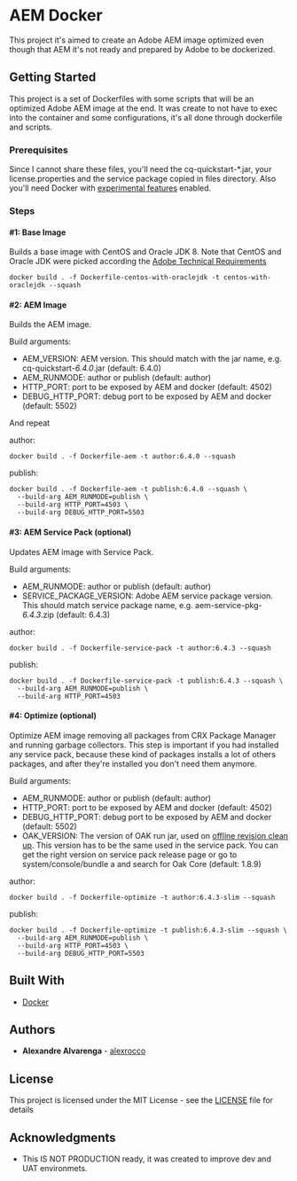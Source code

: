 # AEM Docker

This project it's aimed to create an Adobe AEM image optimized even though that AEM it's not ready and prepared by Adobe to be dockerized.

## Getting Started

This project is a set of Dockerfiles with some scripts that will be an optimized Adobe AEM image at the end. It was create to not have to exec into the container and some configurations, it's all done through dockerfile and scripts.  

### Prerequisites

Since I cannot share these files, you'll need the cq-quickstart-\*.jar, your license.properties  and the service package copied in files directory.
Also you'll need Docker with [experimental features](https://github.com/docker/docker-ce/blob/master/components/cli/experimental/README.md.
) enabled.

### Steps

#### #1: Base Image

Builds a base image with CentOS and Oracle JDK 8. Note that CentOS and Oracle JDK were picked according the [Adobe Technical Requirements](https://helpx.adobe.com/experience-manager/6-3/sites/deploying/using/technical-requirements.html)

```
docker build . -f Dockerfile-centos-with-oraclejdk -t centos-with-oraclejdk --squash
```

#### #2: AEM Image

Builds the AEM image.

Build arguments:
- AEM_VERSION: AEM version. This should match with the jar name, e.g. cq-quickstart-*6.4.0*.jar (default: 6.4.0)
- AEM_RUNMODE: author or publish (default: author)
- HTTP_PORT: port to be exposed by AEM and docker (default: 4502)
- DEBUG_HTTP_PORT: debug port to be exposed by AEM and docker (default: 5502)

And repeat

author:
```
docker build . -f Dockerfile-aem -t author:6.4.0 --squash
```
publish:
```
docker build . -f Dockerfile-aem -t publish:6.4.0 --squash \
  --build-arg AEM_RUNMODE=publish \
  --build-arg HTTP_PORT=4503 \
  --build-arg DEBUG_HTTP_PORT=5503
```

#### #3: AEM Service Pack (optional)

Updates AEM image with Service Pack.

Build arguments:
- AEM_RUNMODE: author or publish (default: author)
- SERVICE_PACKAGE_VERSION: Adobe AEM service package version. This should match service package name, e.g. aem-service-pkg-*6.4.3*.zip (default: 6.4.3)

author:
```
docker build . -f Dockerfile-service-pack -t author:6.4.3 --squash
```
publish:
```
docker build . -f Dockerfile-service-pack -t publish:6.4.3 --squash \
  --build-arg AEM_RUNMODE=publish \
  --build-arg HTTP_PORT=4503
```

#### #4: Optimize (optional)

Optimize AEM image removing all packages from CRX Package Manager and running garbage collectors. This step is important if you had installed any service pack, because these kind of packages installs a lot of others packages, and after they're installed you don't need them anymore.

Build arguments:
- AEM_RUNMODE: author or publish (default: author)
- HTTP_PORT: port to be exposed by AEM and docker (default: 4502)
- DEBUG_HTTP_PORT: debug port to be exposed by AEM and docker (default: 5502)
- OAK_VERSION: The version of OAK run jar, used on [offline revision clean up](https://helpx.adobe.com/br/experience-manager/6-4/sites/deploying/using/revision-cleanup.html#HowtoRunOfflineRevisionCleanup). This version has to be the same used in the service pack. You can get the right version on service pack release page or go to system/console/bundle a and search for Oak Core (default: 1.8.9)

author:
```
docker build . -f Dockerfile-optimize -t author:6.4.3-slim --squash
```
publish:
```
docker build . -f Dockerfile-optimize -t publish:6.4.3-slim --squash \
  --build-arg AEM_RUNMODE=publish \
  --build-arg HTTP_PORT=4503 \
  --build-arg DEBUG_HTTP_PORT=5503
```

## Built With

* [Docker](https://www.docker.com/)

## Authors

* **Alexandre Alvarenga** - [alexrocco](https://github.com/alexrocco)

## License

This project is licensed under the MIT License - see the [LICENSE](LICENSE) file for details

## Acknowledgments

* This IS NOT PRODUCTION ready, it was created to improve dev and UAT environmets.
